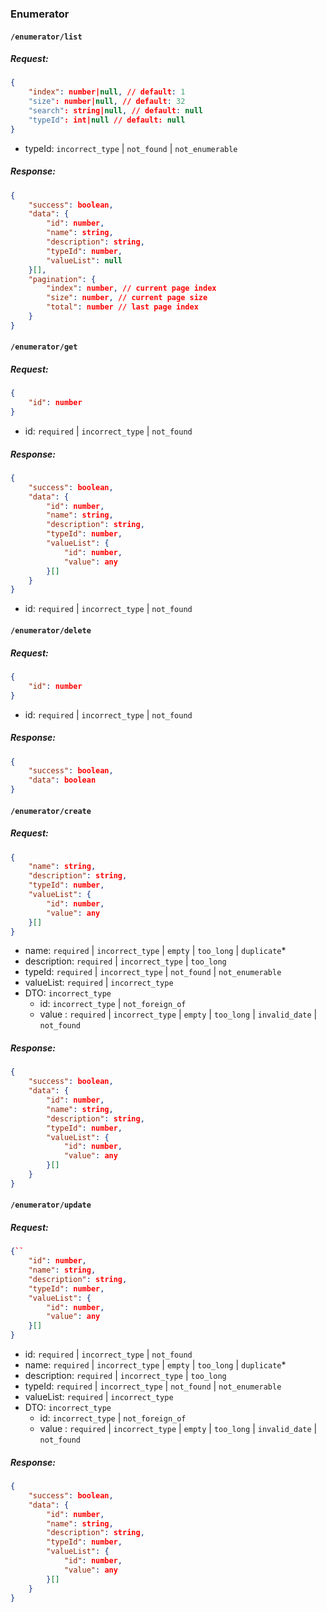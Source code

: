 ### Enumerator

#### **`/enumerator/list`**

##### Request:

```json
{
    "index": number|null, // default: 1
    "size": number|null, // default: 32
    "search": string|null, // default: null
    "typeId": int|null // default: null
}
```

- typeId: `incorrect_type` | `not_found` | `not_enumerable`

##### Response:

```json
{
    "success": boolean,
    "data": {
        "id": number,
        "name": string,
        "description": string,
        "typeId": number,
        "valueList": null
    }[],
    "pagination": {
        "index": number, // current page index
        "size": number, // current page size
        "total": number // last page index
    }
}
```


#### **`/enumerator/get`**

##### Request:

```json
{
    "id": number
}
```

- id: `required` | `incorrect_type` | `not_found` 

##### Response:

```json
{
    "success": boolean,
    "data": {
        "id": number,
        "name": string,
        "description": string,
        "typeId": number,
        "valueList": {
            "id": number,
            "value": any
        }[]
    }
}
```

- id: `required` | `incorrect_type` | `not_found` 

#### **`/enumerator/delete`**

##### Request:

```json
{
    "id": number
}
```

- id: `required` | `incorrect_type` | `not_found` 

##### Response:

```json
{
    "success": boolean,
    "data": boolean
}
```

#### **`/enumerator/create`**

##### Request:

```json
{
    "name": string,
    "description": string,
    "typeId": number,
    "valueList": {
        "id": number,
        "value": any
    }[]
}
```

- name: `required` | `incorrect_type` | `empty` | `too_long` | `duplicate`*
- description: `required` | `incorrect_type` | `too_long`
- typeId: `required` | `incorrect_type` | `not_found` | `not_enumerable`
- valueList: `required` | `incorrect_type`
- DTO: `incorrect_type`
    - id: `incorrect_type` | `not_foreign_of`
    - value : `required` | `incorrect_type` | `empty` | `too_long` | `invalid_date` | `not_found`

##### Response:

```json
{
    "success": boolean,
    "data": {
        "id": number,
        "name": string,
        "description": string,
        "typeId": number,
        "valueList": {
            "id": number,
            "value": any
        }[]
    }
}
```

#### **`/enumerator/update`**

##### Request:

```json
{``
    "id": number,
    "name": string,
    "description": string,
    "typeId": number,
    "valueList": {
        "id": number,
        "value": any
    }[]
}
```

- id: `required` | `incorrect_type` | `not_found` 
- name: `required` | `incorrect_type` | `empty` | `too_long` | `duplicate`*
- description: `required` | `incorrect_type` | `too_long`
- typeId: `required` | `incorrect_type` | `not_found` | `not_enumerable`
- valueList: `required` | `incorrect_type`
- DTO: `incorrect_type`
    - id: `incorrect_type` | `not_foreign_of` 
    - value : `required` | `incorrect_type` | `empty` | `too_long` | `invalid_date` | `not_found`

##### Response:

```json
{
    "success": boolean,
    "data": {
        "id": number,
        "name": string,
        "description": string,
        "typeId": number,
        "valueList": {
            "id": number,
            "value": any
        }[]
    }
}
```
